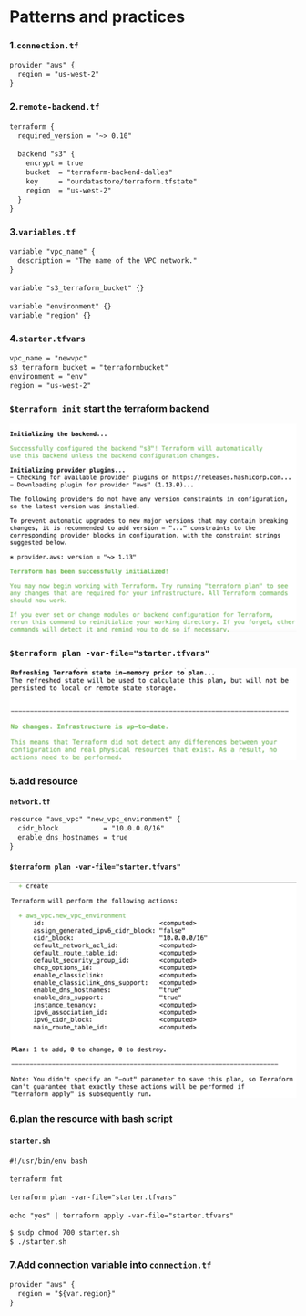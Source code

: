 # Patterns and practices

### 1.`connection.tf`

```
provider "aws" {
  region = "us-west-2"
}
```

### 2.`remote-backend.tf`

```
terraform {
  required_version = "~> 0.10"

  backend "s3" {
    encrypt = true
    bucket  = "terraform-backend-dalles"
    key     = "ourdatastore/terraform.tfstate"
    region  = "us-west-2"
  }
}
```

### 3.`variables.tf`

```
variable "vpc_name" {
  description = "The name of the VPC network."
}

variable "s3_terraform_bucket" {}

variable "environment" {}
variable "region" {}
```

### 4.`starter.tfvars`

```
vpc_name = "newvpc"
s3_terraform_bucket = "terraformbucket"
environment = "env"
region = "us-west-2"
```

### `$terraform init` start the terraform backend

![Alt Image Text](images/6_1.png "Body image")


### `$terraform plan -var-file="starter.tfvars"`

![Alt Image Text](images/6_2.png "Body image")

### 5.add resource

**`network.tf`**

```    
resource "aws_vpc" "new_vpc_environment" {
  cidr_block           = "10.0.0.0/16"
  enable_dns_hostnames = true
}
```

#### `$terraform plan -var-file="starter.tfvars"`

![Alt Image Text](images/6_3.png "Body image")

### 6.plan the resource with bash script

#### `starter.sh`

```
#!/usr/bin/env bash

terraform fmt

terraform plan -var-file="starter.tfvars"

echo "yes" | terraform apply -var-file="starter.tfvars"
```

```
$ sudp chmod 700 starter.sh
$ ./starter.sh
```

### 7.Add connection variable into `connection.tf`

```
provider "aws" {
  region = "${var.region}"
}
```

